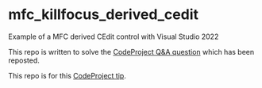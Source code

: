 # mfc_killfocus_derived_cedit
Example of a MFC derived CEdit control with Visual Studio 2022

This repo is written to solve the [CodeProject Q&A question](https://www.codeproject.com/Questions/5383653/Kill-focus-derived-class-cedit) which has been reposted.

This repo is for this [CodeProject tip](https://www.codeproject.com/Tips/5383694/MFC-KillFocus-Derived-CEdit).
